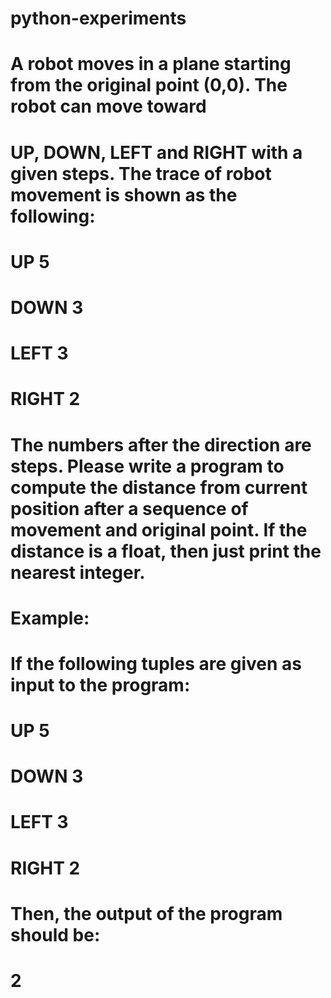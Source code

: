 # python-experiments

# A robot moves in a plane starting from the original point (0,0). The robot can move toward 
# UP, DOWN, LEFT and RIGHT with a given steps. The trace of robot movement is shown as the following:
# UP 5
# DOWN 3
# LEFT 3
# RIGHT 2
# The numbers after the direction are steps. Please write a program to compute the distance from current position after a sequence of movement and original point. If the distance is a float, then just print the nearest integer.
# Example:
# If the following tuples are given as input to the program:
# UP 5
# DOWN 3
# LEFT 3
# RIGHT 2
# Then, the output of the program should be:
# 2
